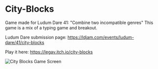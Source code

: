 # City-Blocks
Game made for Ludum Dare 41: "Combine two incompatible genres"
This game is a mix of a typing game and breakout.

Ludum Dare submission page: https://ldjam.com/events/ludum-dare/41/city-blocks

Play it here: https://legav.itch.io/city-blocks

![City Blocks Game Screen](https://static.jam.vg/raw/b6c/1/z/143d6.png)
